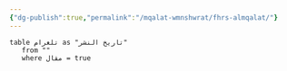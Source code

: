 ```yaml
---
{"dg-publish":true,"permalink":"/mqalat-wmnshwrat/fhrs-almqalat/"}
---
```


``` dataview
table تلغرام as "تاريخ النشر"
   from ""
   where مقال = true
   ```

